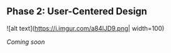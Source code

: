 ## Phase 2: User-Centered Design

![alt text](https://i.imgur.com/a84lJD9.png| width=100)


*Coming soon*
